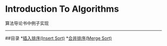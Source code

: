 Introduction To Algorithms
===============================
算法导论书中例子实现
****
##目录
*[插入排序(Insert Sort)](#插入排序)
*[合并排序(Merge Sort)](#合并排序)
